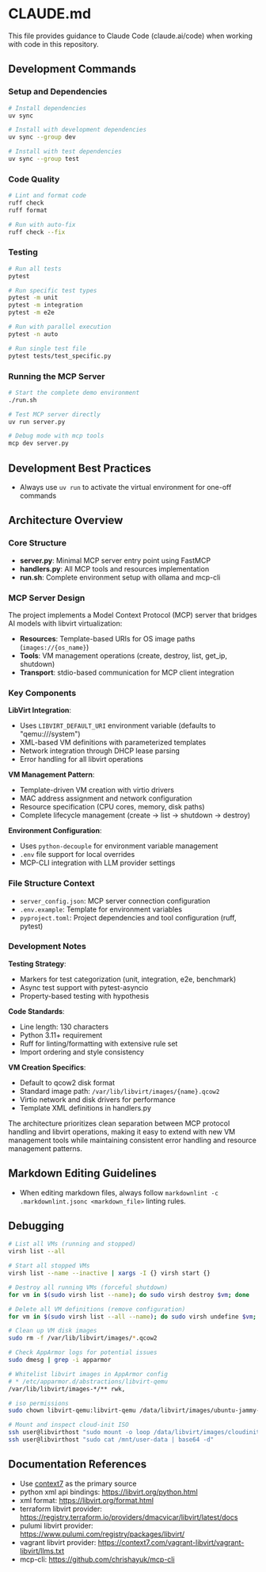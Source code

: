 # CLAUDE.md

This file provides guidance to Claude Code (claude.ai/code) when working with code in this repository.

## Development Commands

### Setup and Dependencies

```bash
# Install dependencies
uv sync

# Install with development dependencies
uv sync --group dev

# Install with test dependencies  
uv sync --group test
```

### Code Quality

```bash
# Lint and format code
ruff check
ruff format

# Run with auto-fix
ruff check --fix
```

### Testing

```bash
# Run all tests
pytest

# Run specific test types
pytest -m unit
pytest -m integration
pytest -m e2e

# Run with parallel execution
pytest -n auto

# Run single test file
pytest tests/test_specific.py
```

### Running the MCP Server

```bash
# Start the complete demo environment
./run.sh

# Test MCP server directly
uv run server.py

# Debug mode with mcp tools
mcp dev server.py
```

## Development Best Practices

- Always use `uv run` to activate the virtual environment for one-off commands

## Architecture Overview

### Core Structure

- **server.py**: Minimal MCP server entry point using FastMCP
- **handlers.py**: All MCP tools and resources implementation
- **run.sh**: Complete environment setup with ollama and mcp-cli

### MCP Server Design

The project implements a Model Context Protocol (MCP) server that bridges AI models with libvirt virtualization:

- **Resources**: Template-based URIs for OS image paths (`images://{os_name}`)
- **Tools**: VM management operations (create, destroy, list, get_ip, shutdown)
- **Transport**: stdio-based communication for MCP client integration

### Key Components

**LibVirt Integration**:

- Uses `LIBVIRT_DEFAULT_URI` environment variable (defaults to "qemu:///system")
- XML-based VM definitions with parameterized templates
- Network integration through DHCP lease parsing
- Error handling for all libvirt operations

**VM Management Pattern**:

- Template-driven VM creation with virtio drivers
- MAC address assignment and network configuration
- Resource specification (CPU cores, memory, disk paths)
- Complete lifecycle management (create → list → shutdown → destroy)

**Environment Configuration**:

- Uses `python-decouple` for environment variable management
- `.env` file support for local overrides
- MCP-CLI integration with LLM provider settings

### File Structure Context

- `server_config.json`: MCP server connection configuration
- `.env.example`: Template for environment variables
- `pyproject.toml`: Project dependencies and tool configuration (ruff, pytest)

### Development Notes

**Testing Strategy**:

- Markers for test categorization (unit, integration, e2e, benchmark)
- Async test support with pytest-asyncio
- Property-based testing with hypothesis

**Code Standards**:

- Line length: 130 characters
- Python 3.11+ requirement
- Ruff for linting/formatting with extensive rule set
- Import ordering and style consistency

**VM Creation Specifics**:

- Default to qcow2 disk format
- Standard image path: `/var/lib/libvirt/images/{name}.qcow2`
- Virtio network and disk drivers for performance
- Template XML definitions in handlers.py

The architecture prioritizes clean separation between MCP protocol handling and libvirt operations, making it easy to extend with new VM management tools while maintaining consistent error handling and resource management patterns.

## Markdown Editing Guidelines

- When editing markdown files, always follow `markdownlint -c .markdownlint.jsonc <markdown_file>` linting rules.

## Debugging

```bash
# List all VMs (running and stopped)
virsh list --all

# Start all stopped VMs
virsh list --name --inactive | xargs -I {} virsh start {}

# Destroy all running VMs (forceful shutdown)
for vm in $(sudo virsh list --name); do sudo virsh destroy $vm; done

# Delete all VM definitions (remove configuration)
for vm in $(sudo virsh list --all --name); do sudo virsh undefine $vm; done

# Clean up VM disk images
sudo rm -f /var/lib/libvirt/images/*.qcow2

# Check AppArmor logs for potential issues
sudo dmesg | grep -i apparmor

# Whitelist libvirt images in AppArmor config
# * /etc/apparmor.d/abstractions/libvirt-qemu
/var/lib/libvirt/images-*/** rwk,

# iso permissions
sudo chown libvirt-qemu:libvirt-qemu /data/libvirt/images/ubuntu-jammy-base

# Mount and inspect cloud-init ISO
ssh user@libvirthost "sudo mount -o loop /data/libvirt/images/cloudinit-1.iso /mnt && ls -la /mnt/" 
ssh user@libvirthost "sudo cat /mnt/user-data | base64 -d"
```

<!-- ! This section should always be located at the end of the markdown file -->
## Documentation References

- Use [context7](https://context7.com/libvirt/libvirt/llms.txt) as the primary source
- python xml api bindings: <https://libvirt.org/python.html>
- xml format: <https://libvirt.org/format.html>
- terraform libvirt provider: <https://registry.terraform.io/providers/dmacvicar/libvirt/latest/docs>
- pulumi libvirt provider: <https://www.pulumi.com/registry/packages/libvirt/>
- vagrant libvirt provider: <https://context7.com/vagrant-libvirt/vagrant-libvirt/llms.txt>
- mcp-cli: <https://github.com/chrishayuk/mcp-cli>
